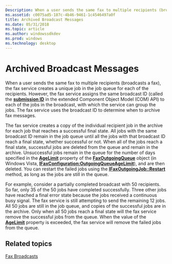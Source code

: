 ```yaml
---
Description: When a user sends the same fax to multiple recipients (broadcasts a fax), the fax service creates a unique job in the job queue for each of the recipients.
ms.assetid: c0075ad5-187c-4b46-9461-1c4546497a0f
title: Archived Broadcast Messages
ms.date: 05/31/2018
ms.topic: article
ms.author: windowssdkdev
ms.prod: windows
ms.technology: desktop
---
```


# Archived Broadcast Messages

When a user sends the same fax to multiple recipients (broadcasts a fax), the fax service creates a unique job in the job queue for each of the recipients. However, the fax service assigns the same broadcast ID (called the [**submission ID**](/windows/previous-versions/FaxComex/?branch=master) in the extended Component Object Model (COM) API) to each of the jobs in the broadcast, with which the service can group the jobs. The fax service uses the broadcast ID to determine when to archive fax messages.

The fax service creates a copy of the individual recipient job in the archive for each job that reaches a successful final state. All jobs with the same broadcast ID remain in the job queue until all the jobs with that broadcast ID reach a final state, whether successful or not. When all of the jobs reach a final state, successful jobs are deleted from the queue and remain in the archive. Unsuccessful jobs remain in the queue for the number of days specified in the [**AgeLimit**](/windows/previous-versions/FaxComex/nf-faxcomex-ifaxoutgoingqueue-get_agelimit?branch=master) property of the [**FaxOutgoingQueue**](-mfax-faxoutgoingqueue.md) object (in Windows Vista, [**IFaxConfiguration:OutgoingQueueAgeLimit**](/windows/previous-versions/Faxcomex/nf-faxcomex-ifaxconfiguration-get_outgoingqueueagelimit?branch=master)), and are then deleted. You can restart the failed jobs using the [**IFaxOutgoingJob::Restart**](/windows/previous-versions/FaxComex/?branch=master) method, as long as the jobs are still in the queue.

For example, consider a partially completed broadcast with 50 recipients. So far, only 35 of the 50 jobs have completed successfully. Three other jobs have reached a final error state because the jobs received a continuous busy signal. The fax service is still attempting to send the remaining 12 jobs. All 50 jobs are still in the job queue, and copies of the successful jobs are in the archive. Only when all 50 jobs reach a final state will the fax service remove the successful jobs from the queue. When the value of the [**AgeLimit**](/windows/previous-versions/FaxComex/nf-faxcomex-ifaxoutgoingqueue-get_agelimit?branch=master) property is exceeded, the fax service will remove the failed jobs from the queue.

## Related topics

<dl> <dt>

[Fax Broadcasts](-mfax-fax-broadcasts.md)
</dt> </dl>

 

 



